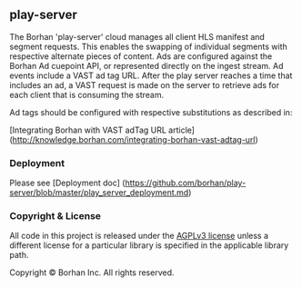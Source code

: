 ## play-server

The Borhan 'play-server' cloud manages all client HLS manifest and segment requests. 
This enables the swapping of individual segments with respective alternate pieces of content. Ads are configured against the Borhan Ad cuepoint API, or represented directly on the ingest stream. Ad events include a VAST ad tag URL. After the play server reaches a time that includes an ad, a VAST request is made on the server to retrieve ads for each client that is consuming the stream. 

Ad tags should be configured with respective substitutions as described in:

[Integrating Borhan with VAST adTag URL article] (http://knowledge.borhan.com/integrating-borhan-vast-adtag-url)

### Deployment
Please see [Deployment doc] (https://github.com/borhan/play-server/blob/master/play_server_deployment.md)

### Copyright & License

All code in this project is released under the [AGPLv3 license](http://www.gnu.org/licenses/agpl-3.0.html) unless a different license for a particular library is specified in the applicable library path. 

Copyright © Borhan Inc. All rights reserved.
